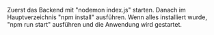 Zuerst das Backend mit "nodemon index.js" starten.
Danach im Hauptverzeichnis "npm install" ausführen.
Wenn alles installiert wurde, "npm run start" ausführen und die Anwendung wird gestartet.